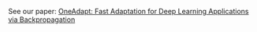 See our paper: [OneAdapt: Fast Adaptation for Deep Learning Applications via Backpropagation](https://dl.acm.org/doi/10.1145/3620678.3624653)
